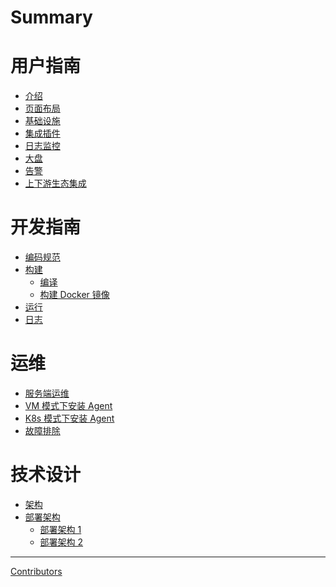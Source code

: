 # Summary

# 用户指南
- [介绍](user-guide/introduction.md)
- [页面布局]()
- [基础设施]()
- [集成插件]()
- [日志监控]()
- [大盘]()
- [告警]()
- [上下游生态集成]()

# 开发指南
- [编码规范]()
- [构建]()
  - [编译]()
  - [构建 Docker 镜像]()
- [运行]()
- [日志]()

# 运维
- [服务端运维]()
- [VM 模式下安装 Agent]()
- [K8s 模式下安装 Agent]()
- [故障排除]()


# 技术设计
- [架构]()
- [部署架构]()
  - [部署架构 1]()
  - [部署架构 2]()

-----------
[Contributors](misc/contributors.md)
